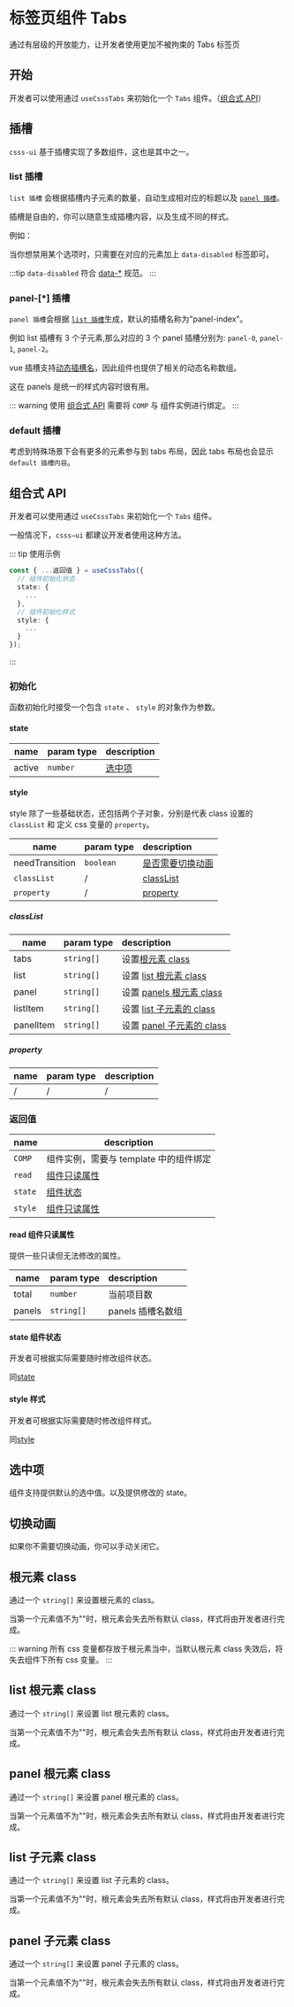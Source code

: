 # 标签页组件 Tabs

通过有层级的开放能力，让开发者使用更加不被拘束的 Tabs 标签页

## 开始

开发者可以使用通过 `useCsssTabs` 来初始化一个 `Tabs` 组件。（[组合式 API](#组合式-api)）

<tabs-demo />

<demo title="" desc="" src="../../demos/tabs/demo.vue" raw />

## 插槽

`csss-ui` 基于插槽实现了多数组件，这也是其中之一。

### list 插槽

`list 插槽` 会根据插槽内子元素的数量，自动生成相对应的标题以及 [`panel 插槽`](#panel-插槽)。

插槽是自由的，你可以随意生成插槽内容，以及生成不同的样式。

例如：

<demo title="" desc="" src="../../demos/tabs/ListSlot.vue" />

当你想禁用某个选项时，只需要在对应的元素加上 `data-disabled` 标签即可。

<demo title="" desc="" src="../../demos/tabs/ListSlotDisabled.vue" />

:::tip
`data-disabled` 符合 [data-\*](https://developer.mozilla.org/zh-CN/docs/Web/HTML/Global_attributes/data-*) 规范。
:::

### panel-[*] 插槽

`panel 插槽`会根据 [`list 插槽`](#list-插槽)生成，默认的插槽名称为"panel-index"。

例如 list 插槽有 3 个子元素,那么对应的 3 个 panel 插槽分别为: `panel-0`, `panel-1`, `panel-2`。

<demo title="" desc="" src="../../demos/tabs/PanelSlot.vue" />

vue 插槽支持[动态插槽名](https://cn.vuejs.org/guide/components/slots.html#dynamic-slot-names)，因此组件也提供了相关的动态名称数组。

这在 panels 是统一的样式内容时很有用。

<demo title="" desc="" src="../../demos/tabs/PanelSlotDynamic.vue" />

::: warning
使用 [组合式 API](#组合式-api) 需要将 `COMP` 与 组件实例进行绑定。
:::

### default 插槽

考虑到特殊场景下会有更多的元素参与到 tabs 布局，因此 tabs 布局也会显示 `default 插槽内容`。

## 组合式 API

开发者可以使用通过 `useCsssTabs` 来初始化一个 `Tabs` 组件。

一般情况下，`csss—ui` 都建议开发者使用这种方法。

::: tip 使用示例

```typescript
const { ...返回值 } = useCsssTabs({
  // 组件初始化状态
  state: {
    ...
  },
  // 组件初始化样式
  style: {
    ...
  }
});
```

:::

### 初始化

函数初始化时接受一个包含 `state` 、 `style` 的对象作为参数。

#### state

| name   | param type | description       |
| ------ | :--------- | :---------------- |
| active | `number`   | [选中项](#选中项) |

#### style

style 除了一些基础状态，还包括两个子对象，分别是代表 class 设置的 `classList` 和 定义 css 变量的 `property`。

| name           | param type | description                   |
| -------------- | :--------- | :---------------------------- |
| needTransition | `boolean`  | [是否需要切换动画](#切换动画) |
| `classList`    | /          | [classList](#classlist)       |
| `property`     | /          | [property](#property)         |

##### classList

| name      | param type | description                                      |
| --------- | :--------- | :----------------------------------------------- |
| tabs      | `string[]` | 设置[根元素 class](#根元素-class)                |
| list      | `string[]` | 设置 [list 根元素 class](#list-根元素-class)     |
| panel     | `string[]` | 设置 [panels 根元素 class](#panel-根元素-class)  |
| listItem  | `string[]` | 设置 [list 子元素的 class](#list-子元素-class)   |
| panelItem | `string[]` | 设置 [panel 子元素的 class](#panel-子元素-class) |

##### property

| name | param type | description |
| ---- | :--------- | :---------- |
| /    | /          | /           |

### 返回值

| name    | description                            |
| ------- | -------------------------------------- |
| `COMP`  | 组件实例，需要与 template 中的组件绑定 |
| `read`  | [组件只读属性](#read-组件只读属性)     |
| `state` | [组件状态](#state-组件状态)            |
| `style` | [组件只读属性](#read-组件只读属性)     |

#### read 组件只读属性

提供一些只读但无法修改的属性。

| name   | param type | description       |
| ------ | :--------- | :---------------- |
| total  | `number`   | 当前项目数        |
| panels | `string[]` | panels 插槽名数组 |

#### state 组件状态

开发者可根据实际需要随时修改组件状态。

同[state](#state)

#### style 样式

开发者可根据实际需要随时修改组件样式。

同[style](#style)

## 选中项

组件支持提供默认的选中值。以及提供修改的 state。

<demo title="" desc="" src="../../demos/tabs/DefaultActive.vue" />

## 切换动画

如果你不需要切换动画，你可以手动关闭它。

<demo title="" desc="" src="../../demos/tabs/Transition.vue" />

## 根元素 class

通过一个 `string[]` 来设置根元素的 class。

当第一个元素值不为""时，根元素会失去所有默认 class，样式将由开发者进行完成。

<demo title="" desc="" src="../../demos/tabs/RootClass.vue" />

::: warning
所有 css 变量都存放于根元素当中，当默认根元素 class 失效后，将失去组件下所有 css 变量。
:::

## list 根元素 class

通过一个 `string[]` 来设置 list 根元素的 class。

当第一个元素值不为""时，根元素会失去所有默认 class，样式将由开发者进行完成。

<demo title="" desc="" src="../../demos/tabs/ListClass.vue" />

## panel 根元素 class

通过一个 `string[]` 来设置 panel 根元素的 class。

当第一个元素值不为""时，根元素会失去所有默认 class，样式将由开发者进行完成。

<demo title="" desc="" src="../../demos/tabs/PanelClass.vue" />

## list 子元素 class

通过一个 `string[]` 来设置 list 子元素的 class。

当第一个元素值不为""时，根元素会失去所有默认 class，样式将由开发者进行完成。

<demo title="" desc="" src="../../demos/tabs/ListItemClass.vue" />

## panel 子元素 class

通过一个 `string[]` 来设置 panel 子元素的 class。

当第一个元素值不为""时，根元素会失去所有默认 class，样式将由开发者进行完成。

<demo title="" desc="" src="../../demos/tabs/PanelItemClass.vue"/>
